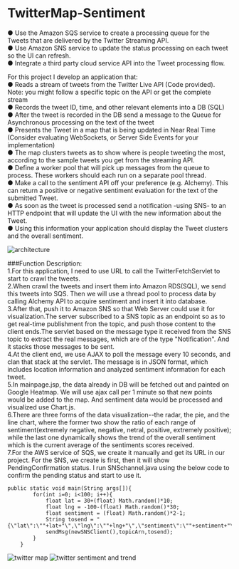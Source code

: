 # TwitterMap-Sentiment
●	Use the Amazon SQS service to create a processing queue for the Tweets that are delivered by the Twitter Streaming API.           
●	Use Amazon SNS service to update the status processing on each tweet so the UI can refresh.           
●	Integrate a third party cloud service API into the Tweet processing flow.              
             
For this project I develop an application that:           
●	Reads a stream of tweets from the Twitter Live API (Code provided). Note: you might follow a specific topic on the API or get the complete stream              
●	Records the tweet ID, time, and other relevant elements into a DB (SQL)               
●	After the tweet is recorded in the DB send a message to the Queue for Asynchronous processing on the text of the tweet           
●	Presents the Tweet in a map that is being updated in Near Real Time (Consider evaluating WebSockets, or Server Side Events for your implementation)              
●	The map clusters tweets as to show where is people tweeting the most, according to the sample tweets you get from the streaming API.   
●	Define a worker pool that will pick up messages from the queue to process. These workers should each run on a separate pool thread.    
●	Make a call to the sentiment API off your preference (e.g. Alchemy). This can return a positive or negative sentiment evaluation for the text of the submitted Tweet.             
●	As soon as the tweet is processed send a notification -using SNS- to an HTTP endpoint that will update the UI with the new information about the Tweet.             
●	Using this information your application should display the Tweet clusters and the overall sentiment.  

![architecture](https://cloud.githubusercontent.com/assets/10342877/11604772/d893224a-9abe-11e5-94e5-83a6881cac21.png)  

###Function Description:         
1.For this application, I need to use URL to call the TwitterFetchServlet to start to crawl the tweets.                      
2.When crawl the tweets and insert them into Amazon RDS(SQL), we send this tweets into SQS.  Then we will use a thread pool to process data by calling Alchemy API to acquire sentiment and insert it into database.                      
3.After that, push it to Amazon SNS so that Web Server could use it for visualization.The server subscribed to a SNS topic as an endpoint so as to get real-time publishment fron the topic, and push those content to the client ends.The servlet based on the message type it received from the SNS topic to extract the real messages, which are of the type "Notification". And it stacks those messages to be sent.         
4.At the client end, we use AJAX to poll the message every 10 seconds, and clan that stack at the servlet. The message is in JSON format, which includes location information and analyzed sentiment information for each tweet.             
5.In mainpage.jsp, the data already in DB will be fetched out and painted on Google Heatmap. We will use ajax call per 1 minute so that new points would be added to the map. And sentiment data would be processed and visualized use Chart.js.                  
6.There are three forms of the data visualization--the radar, the pie, and the line chart, where the former two show the ratio of each range of sentiment(extremely negative, negative, netral, positive, extremely positive); while the last one dynamically shows the trend of the overall sentiment which is the current average of the sentiments scores received.            
7.For the AWS service of SQS, we create it manually and get its URL in our project.  For the SNS, we create is first, then it will show PendingConfirmation status.  I run SNSchannel.java using the below code to confirm the pending status and start to use it.               

```
public static void main(String args[]){
		for(int i=0; i<100; i++){
			float lat = 30+(float) Math.random()*10;
			float lng = -100-(float) Math.random()*30;
			float sentiment = (float) Math.random()*2-1;
			String tosend = "{\"lat\":\""+lat+"\",\"lng\":\""+lng+"\",\"sentiment\":\""+sentiment+"\"}";
			sendMsg(newSNSClient(),topicArn,tosend);
		}
	}

```

![twitter map](https://cloud.githubusercontent.com/assets/10342877/11604753/832321a2-9abe-11e5-8583-0dfbe40e1c1c.png)
![twitter sentiment and trend](https://cloud.githubusercontent.com/assets/10342877/11604758/91cd54de-9abe-11e5-83cb-a8e26e0feeb8.png)


